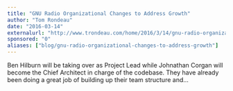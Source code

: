 ```yaml
---
title: "GNU Radio Organizational Changes to Address Growth"
author: "Tom Rondeau"
date: "2016-03-14"
externalurl: "http://www.trondeau.com/home/2016/3/14/gnu-radio-organizational-changes-to-address-growth"
sponsored: "0"
aliases: ["blog/gnu-radio-organizational-changes-to-address-growth"]
---
```

Ben Hilburn will be taking over as Project Lead while Johnathan Corgan will become the Chief Architect in charge of the codebase. They have already been doing a great job of building up their team structure and...
<!--more-->
